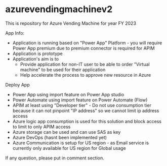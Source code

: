 # azurevendingmachinev2
This is repository for Azure Vending Machine for year FY 2023

App Info:
- Application is running based on "Power App" Platform - you will require Power App premium due to premium connector is required for APIM
- Application is prototype
- Application's aim is to 
  - Provide application for non-IT user to be able to order "Virtual machine" to be used for their application
  - Help accelerate the process to approve new resource in Azure
  
Deploy App
- Power App using import feature on Power App studio
- Power Automate using import feature on Power Automate (Flow)
- APIM at least using "Developer tier"  - Do not use consumption tier because it can not pinpoint "IP address" so we cannot limit ip address access
- Azure logic app consumption is used for this solution and block access to limit to only APIM access
- Azure storage can be used and can use SAS as key
- Azure DevOps (hasnt been implemented yet)
- Azure Communication is setup for US region - as Email service is currently only available for US region for Global usage


If any question, please put in comment section.
